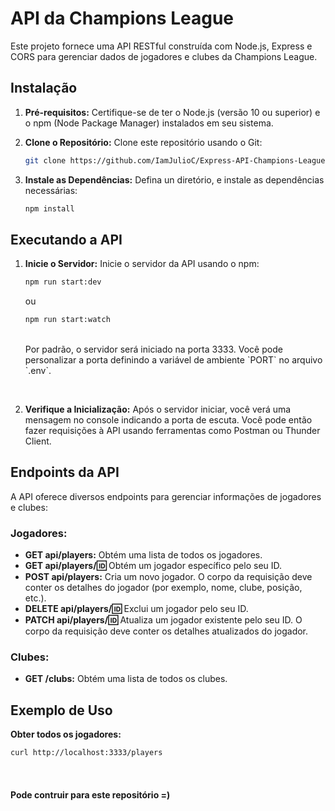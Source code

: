 # API da Champions League

Este projeto fornece uma API RESTful construída com Node.js, Express e CORS para gerenciar dados de jogadores e clubes da Champions League.

## Instalação

1. **Pré-requisitos:** Certifique-se de ter o Node.js (versão 10 ou superior) e o npm (Node Package Manager) instalados em seu sistema.

2. **Clone o Repositório:** Clone este repositório usando o Git:

    ```bash
    git clone https://github.com/IamJulioC/Express-API-Champions-League
    ```

3. **Instale as Dependências:** Defina un diretório, e instale as dependências necessárias:

    ```bash
    npm install
    ```

## Executando a API

1. **Inicie o Servidor:** Inicie o servidor da API usando o npm:

    ```bash
    npm run start:dev
    ```
    ou
    ```bash
    npm run start:watch
    ```
    <br>
    Por padrão, o servidor será iniciado na porta 3333. Você pode personalizar a porta definindo a variável de ambiente `PORT` no arquivo `.env`.
    
<br>

2. **Verifique a Inicialização:** Após o servidor iniciar, você verá uma mensagem no console indicando a porta de escuta. Você pode então fazer requisições à API usando ferramentas como Postman ou Thunder Client.

## Endpoints da API

A API oferece diversos endpoints para gerenciar informações de jogadores e clubes:

### Jogadores:

  * **GET api/players:** Obtém uma lista de todos os jogadores.
  * **GET api/players/:id:** Obtém um jogador específico pelo seu ID.
  * **POST api/players:** Cria um novo jogador. O corpo da requisição deve conter os detalhes do jogador (por exemplo, nome, clube, posição, etc.).
  * **DELETE api/players/:id:** Exclui um jogador pelo seu ID.
  * **PATCH api/players/:id:** Atualiza um jogador existente pelo seu ID. O corpo da requisição deve conter os detalhes atualizados do jogador.

### Clubes:

  * **GET /clubs:** Obtém uma lista de todos os clubes.

## Exemplo de Uso

**Obter todos os jogadores:**

```bash
curl http://localhost:3333/players
```

<br>

#### Pode contruir para este repositório =)


